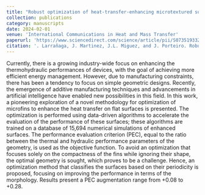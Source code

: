 ```yaml
---
title: "Robust optimization of heat-transfer-enhancing microtextured surfaces based on machine learning surrogate models"
collection: publications
category: manuscripts
date: 2024-02-01
venue: 'International Communications in Heat and Mass Transfer'
paperurl: 'https://www.sciencedirect.com/science/article/pii/S0735193323006073'
citation: '. Larrañaga, J. Martinez, J.L. Miguez, and J. Porteiro. Robust optimization of heat-transfer-enhancing microtextured surfaces based on machine learning surrogate models. International Communications in Heat and Mass Transfer, 151:107218, 2024'
---
```


Currently, there is a growing industry-wide focus on enhancing the thermohydraulic performances of devices, with the goal of achieving more efficient energy management. However, due to manufacturing constraints, there has been a tendency to focus on simple geometric designs. Recently, the emergence of additive manufacturing techniques and advancements in artificial intelligence have enabled new possibilities in this field. In this work, a pioneering exploration of a novel methodology for optimization of microfins to enhance the heat transfer on flat surfaces is presented. The optimization is performed using data-driven algorithms to accelerate the evaluation of the performance of these surfaces; these algorithms are trained on a database of 15,694 numerical simulations of enhanced surfaces. The performance evaluation criterion (PEC), equal to the ratio between the thermal and hydraulic performance parameters of the geometry, is used as the objective function. To avoid an optimization that focuses solely on the compactness of the fins while ignoring their shape, the optimal geometry is sought, which proves to be a challenge. Hence, an optimization method that classifies the surfaces based on their periodicity is proposed, focusing on improving the performance in terms of the morphology. Results present a PEC augmentation range from +0.08 to +0.28.
